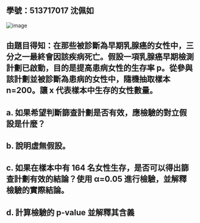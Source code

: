 ## 學號：513717017 沈佩如

![image](https://github.com/user-attachments/assets/54547784-af93-4e91-868d-89e7d34c8e80)

## 由題目得知：在那些被診斷為早期乳腺癌的女性中，三分之一最終會因該疾病死亡。假設一項乳腺癌早期檢測計劃已啟動，目的是提高患病女性的生存率 p。從參與該計劃並被診斷為患病的女性中，隨機抽取樣本 n=200。讓 x 代表樣本中生存的女性數量。

## a. 如果希望判斷篩查計劃是否有效，應檢驗的對立假設是什麼？

## b. 說明虛無假設。

## c. 如果在樣本中有 164 名女性生存，是否可以得出篩查計劃有效的結論？使用 α=0.05 進行檢驗，並解釋檢驗的實際結論。

## d. 計算檢驗的 p-value 並解釋其含義

